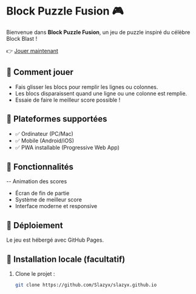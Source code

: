 # Block Puzzle Fusion 🎮

Bienvenue dans **Block Puzzle Fusion**, un jeu de puzzle inspiré du célèbre Block Blast !

👉 [Jouer maintenant](https://slazyx.github.io/)

## 🧩 Comment jouer

- Fais glisser les blocs pour remplir les lignes ou colonnes.
- Les blocs disparaissent quand une ligne ou une colonne est remplie.
- Essaie de faire le meilleur score possible !

## 📱 Plateformes supportées

- ✅ Ordinateur (PC/Mac)
- ✅ Mobile (Android/iOS)
- ✅ PWA installable (Progressive Web App)

## 🔧 Fonctionnalités

-- Animation des scores
- Écran de fin de partie
- Système de meilleur score
- Interface moderne et responsive

## 🚀 Déploiement

Le jeu est hébergé avec GitHub Pages.

## 📂 Installation locale (facultatif)

1. Clone le projet :
   ```bash
   git clone https://github.com/Slazyx/slazyx.github.io
